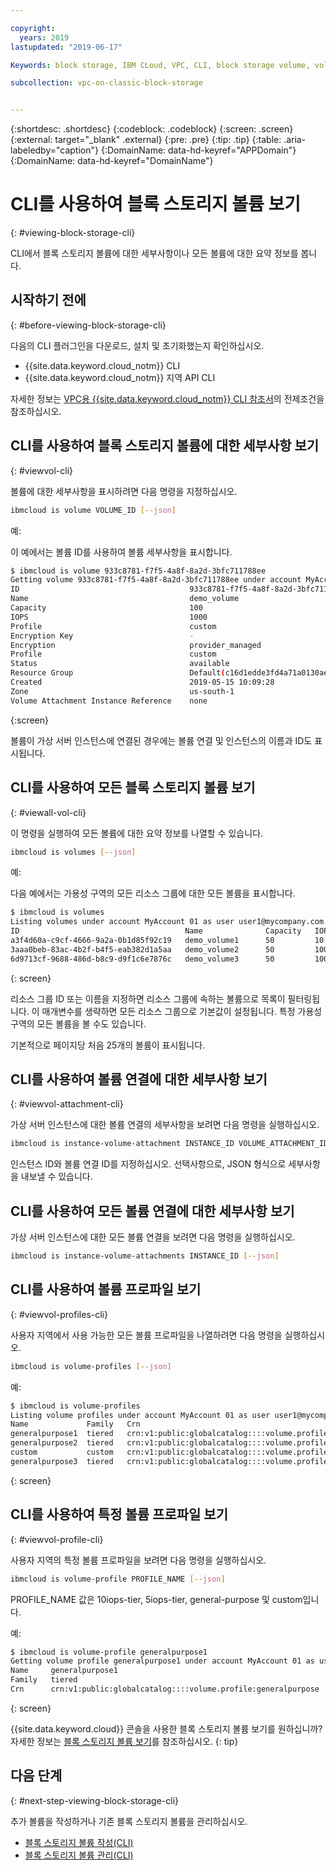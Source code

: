 ```yaml
---

copyright:
  years: 2019
lastupdated: "2019-06-17"

Keywords: block storage, IBM CLoud, VPC, CLI, block storage volume, volume, IOPS

subcollection: vpc-on-classic-block-storage


---
```


{:shortdesc: .shortdesc}
{:codeblock: .codeblock}
{:screen: .screen}
{:external: target="_blank" .external}
{:pre: .pre}
{:tip: .tip}
{:table: .aria-labeledby="caption"}
{:DomainName: data-hd-keyref="APPDomain"}
{:DomainName: data-hd-keyref="DomainName"}

# CLI를 사용하여 블록 스토리지 볼륨 보기
{: #viewing-block-storage-cli}

CLI에서 블록 스토리지 볼륨에 대한 세부사항이나 모든 볼륨에 대한 요약 정보를 봅니다. 

## 시작하기 전에
{: #before-viewing-block-storage-cli}

다음의 CLI 플러그인을 다운로드, 설치 및 초기화했는지 확인하십시오. 

* {{site.data.keyword.cloud_notm}} CLI
* {{site.data.keyword.cloud_notm}} 지역 API CLI

자세한 정보는 [VPC용 {{site.data.keyword.cloud_notm}} CLI 참조서](/docs/vpc-infrastructure-cli-plugin?topic=vpc-infrastructure-cli-plugin-vpc-reference)의 전제조건을 참조하십시오.

## CLI를 사용하여 블록 스토리지 볼륨에 대한 세부사항 보기
{: #viewvol-cli}

볼륨에 대한 세부사항을 표시하려면 다음 명령을 지정하십시오. 

```bash
ibmcloud is volume VOLUME_ID [--json]
```

예: 

이 예에서는 볼륨 ID를 사용하여 볼륨 세부사항을 표시합니다. 

```bash
$ ibmcloud is volume 933c8781-f7f5-4a8f-8a2d-3bfc711788ee
Getting volume 933c8781-f7f5-4a8f-8a2d-3bfc711788ee under account MyAccount01 as user user1@mycompany.com...
ID                                      933c8781-f7f5-4a8f-8a2d-3bfc711788ee
Name                                    demo_volume
Capacity                                100
IOPS                                    1000
Profile                                 custom
Encryption Key                          -
Encryption                              provider_managed
Profile                                 custom
Status                                  available
Resource Group                          Default(c16d1edde3fd4a71a0130aed371405a0)
Created                                 2019-05-15 10:09:28
Zone                                    us-south-1
Volume Attachment Instance Reference    none
```
{:screen}

볼륨이 가상 서버 인스턴스에 연결된 경우에는 볼륨 연결 및 인스턴스의 이름과 ID도 표시됩니다. 

## CLI를 사용하여 모든 블록 스토리지 볼륨 보기
{: #viewall-vol-cli}

이 명령을 실행하여 모든 볼륨에 대한 요약 정보를 나열할 수 있습니다. 

```bash
ibmcloud is volumes [--json]
```

예: 

다음 예에서는 가용성 구역의 모든 리소스 그룹에 대한 모든 볼륨을 표시합니다.  

```bash
$ ibmcloud is volumes
Listing volumes under account MyAccount 01 as user user1@mycompany.com...
ID                                     Name              Capacity   IOPS   Auto Delete   Encryption        Profile         Created               Status      Zone         Resource Group
a3f4d60a-c9cf-4666-9a2a-0b1d85f92c19   demo_volume1      50         10     Manual        provider managed  generalpurpose   2019-06-30 11:04:46  pending     us-south-1   (c16d1edd-.)
3aaa0beb-83ac-4b2f-b4f5-eab382d1a5aa   demo_volume2      50         100    Manual        provider managed  custom           2019-06-30 10:26:34  available   us-south-1   (c16d1edd-.)
6d9713cf-9688-486d-b8c9-d9f1c6e7876c   demo_volume3      50         100    Manual        provider managed  custom           2019-06-30 10:39:24  available   us-south-1   (c16d1edd-.)
```
{: screen}

리소스 그룹 ID 또는 이름을 지정하면 리소스 그룹에 속하는 볼륨으로 목록이 필터링됩니다. 이 매개변수를 생략하면 모든 리소스 그룹으로 기본값이 설정됩니다. 특정 가용성 구역의 모든 볼륨을 볼 수도 있습니다. 

기본적으로 페이지당 처음 25개의 볼륨이 표시됩니다. 

## CLI를 사용하여 볼륨 연결에 대한 세부사항 보기
{: #viewvol-attachment-cli}

가상 서버 인스턴스에 대한 볼륨 연결의 세부사항을 보려면 다음 명령을 실행하십시오.

```bash
ibmcloud is instance-volume-attachment INSTANCE_ID VOLUME_ATTACHMENT_ID [--json]
```

인스턴스 ID와 볼륨 연결 ID를 지정하십시오. 선택사항으로, JSON 형식으로 세부사항을 내보낼 수 있습니다. 

## CLI를 사용하여 모든 볼륨 연결에 대한 세부사항 보기

가상 서버 인스턴스에 대한 모든 볼륨 연결을 보려면 다음 명령을 실행하십시오.

```bash
ibmcloud is instance-volume-attachments INSTANCE_ID [--json]
```

## CLI를 사용하여 볼륨 프로파일 보기
{: #viewvol-profiles-cli}

사용자 지역에서 사용 가능한 모든 볼륨 프로파일을 나열하려면 다음 명령을 실행하십시오.

```bash
ibmcloud is volume-profiles [--json]
```

예: 

```bash
$ ibmcloud is volume-profiles
Listing volume profiles under account MyAccount 01 as user user1@mycompany.com...
Name             Family   Crn
generalpurpose1  tiered   crn:v1:public:globalcatalog::::volume.profile:generalpurpose
generalpurpose2  tiered   crn:v1:public:globalcatalog::::volume.profile:generalpurpose
custom           custom   crn:v1:public:globalcatalog::::volume.profile:custom
generalpurpose3  tiered   crn:v1:public:globalcatalog::::volume.profile:generalpurpose
```
{: screen}

## CLI를 사용하여 특정 볼륨 프로파일 보기
{: #viewvol-profile-cli}

사용자 지역의 특정 볼륨 프로파일을 보려면 다음 명령을 실행하십시오.

```bash
ibmcloud is volume-profile PROFILE_NAME [--json]
```

PROFILE_NAME 값은 10iops-tier, 5iops-tier, general-purpose 및 custom입니다. 

예: 

```bash
$ ibmcloud is volume-profile generalpurpose1
Getting volume profile generalpurpose1 under account MyAccount 01 as user user1@mycompany.com...
Name     generalpurpose1
Family   tiered
Crn      crn:v1:public:globalcatalog::::volume.profile:generalpurpose
```
{: screen}

{{site.data.keyword.cloud}} 콘솔을 사용한 블록 스토리지 볼륨 보기를 원하십니까? 자세한 정보는 [블록 스토리지 볼륨 보기](/docs/vpc-on-classic-block-storage?topic=vpc-on-classic-block-storage-viewing-block-storage)를 참조하십시오.
{: tip}

## 다음 단계
{: #next-step-viewing-block-storage-cli}

추가 볼륨을 작성하거나 기존 블록 스토리지 볼륨을 관리하십시오. 

* [블록 스토리지 볼륨 작성(CLI)](/docs/vpc-on-classic-block-storage?topic=vpc-on-classic-block-storage-creating-block-storage-cli)
* [블록 스토리지 볼륨 관리(CLI)](/docs/vpc-on-classic-block-storage?topic=vpc-on-classic-block-storage-managing-block-storage-cli)
